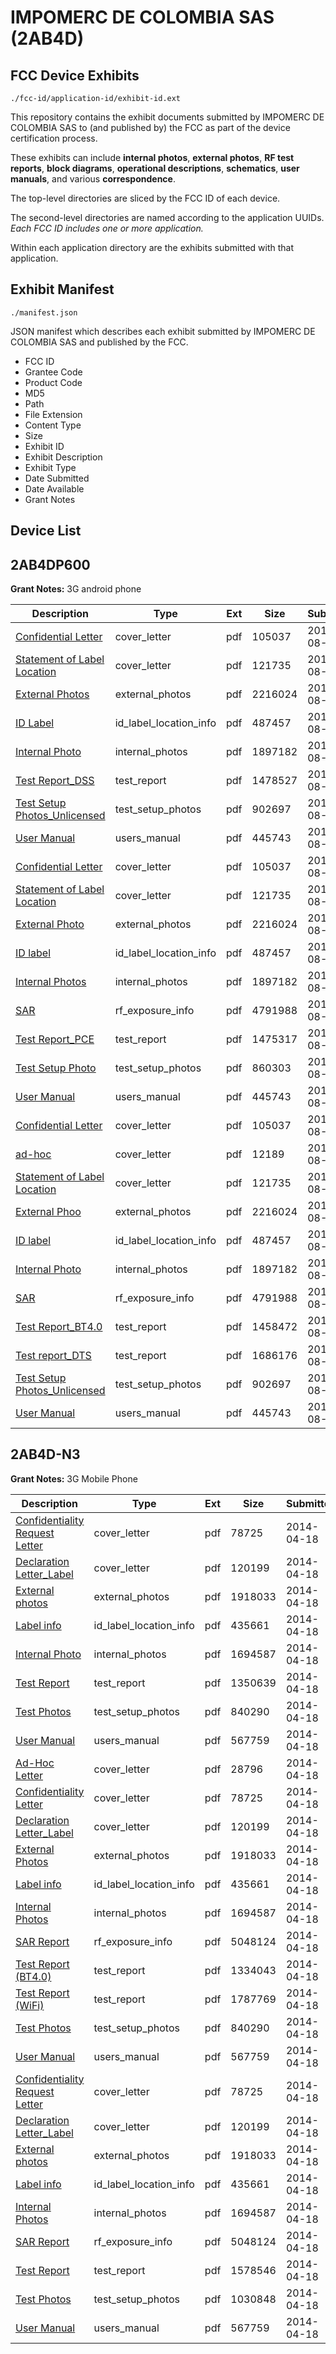 # IMPOMERC DE COLOMBIA SAS (2AB4D)
## FCC Device Exhibits

```
./fcc-id/application-id/exhibit-id.ext
```

This repository contains the exhibit documents submitted by IMPOMERC DE COLOMBIA SAS to (and published by) the FCC as part of the device certification process.

These exhibits can include **internal photos**, **external photos**, **RF test reports**, **block diagrams**, **operational descriptions**, **schematics**, **user manuals**, and various **correspondence**.

The top-level directories are sliced by the FCC ID of each device.

The second-level directories are named according to the application UUIDs. *Each FCC ID includes one or more application.*

Within each application directory are the exhibits submitted with that application. 

## Exhibit Manifest

```
./manifest.json
```

JSON manifest which describes each exhibit submitted by IMPOMERC DE COLOMBIA SAS and published by the FCC.

- FCC ID
- Grantee Code
- Product Code
- MD5
- Path
- File Extension
- Content Type
- Size
- Exhibit ID
- Exhibit Description
- Exhibit Type
- Date Submitted
- Date Available
- Grant Notes

## Device List
## 2AB4DP600
**Grant Notes:** 3G android phone

| Description | Type | Ext | Size | Submitted | Available |
| ----------- | ---- | --- | ---- | --------- | --------- |
| [Confidential Letter](2AB4DP600/e28dd0e899d4e2950123d26ecec01814/2372361.pdf) | cover_letter | pdf | 105037 | 2014-08-28 | 2014-08-28 |
| [Statement of Label Location](2AB4DP600/e28dd0e899d4e2950123d26ecec01814/2372365.pdf) | cover_letter | pdf | 121735 | 2014-08-28 | 2014-08-28 |
| [External Photos](2AB4DP600/e28dd0e899d4e2950123d26ecec01814/2372362.pdf) | external_photos | pdf | 2216024 | 2014-08-28 | 2014-08-28 |
| [ID Label](2AB4DP600/e28dd0e899d4e2950123d26ecec01814/2372363.pdf) | id_label_location_info | pdf | 487457 | 2014-08-28 | 2014-08-28 |
| [Internal Photo](2AB4DP600/e28dd0e899d4e2950123d26ecec01814/2372364.pdf) | internal_photos | pdf | 1897182 | 2014-08-28 | 2014-08-28 |
| [Test Report_DSS](2AB4DP600/e28dd0e899d4e2950123d26ecec01814/2372360.pdf) | test_report | pdf | 1478527 | 2014-08-28 | 2014-08-28 |
| [Test Setup Photos_Unlicensed](2AB4DP600/e28dd0e899d4e2950123d26ecec01814/2372366.pdf) | test_setup_photos | pdf | 902697 | 2014-08-28 | 2014-08-28 |
| [User Manual](2AB4DP600/e28dd0e899d4e2950123d26ecec01814/2372367.pdf) | users_manual | pdf | 445743 | 2014-08-28 | 2014-08-28 |
| [Confidential Letter](2AB4DP600/1bfe3ccab710011d70a517e2f7e332f5/2372361.pdf) | cover_letter | pdf | 105037 | 2014-08-28 | 2014-08-28 |
| [Statement of Label Location](2AB4DP600/1bfe3ccab710011d70a517e2f7e332f5/2372365.pdf) | cover_letter | pdf | 121735 | 2014-08-28 | 2014-08-28 |
| [External Photo](2AB4DP600/1bfe3ccab710011d70a517e2f7e332f5/2372362.pdf) | external_photos | pdf | 2216024 | 2014-08-28 | 2014-08-28 |
| [ID label](2AB4DP600/1bfe3ccab710011d70a517e2f7e332f5/2372363.pdf) | id_label_location_info | pdf | 487457 | 2014-08-28 | 2014-08-28 |
| [Internal Photos](2AB4DP600/1bfe3ccab710011d70a517e2f7e332f5/2372364.pdf) | internal_photos | pdf | 1897182 | 2014-08-28 | 2014-08-28 |
| [SAR](2AB4DP600/1bfe3ccab710011d70a517e2f7e332f5/2372385.pdf) | rf_exposure_info | pdf | 4791988 | 2014-08-28 | 2014-08-28 |
| [Test Report_PCE](2AB4DP600/1bfe3ccab710011d70a517e2f7e332f5/2372422.pdf) | test_report | pdf | 1475317 | 2014-08-28 | 2014-08-28 |
| [Test Setup Photo](2AB4DP600/1bfe3ccab710011d70a517e2f7e332f5/2372429.pdf) | test_setup_photos | pdf | 860303 | 2014-08-28 | 2014-08-28 |
| [User Manual](2AB4DP600/1bfe3ccab710011d70a517e2f7e332f5/2372367.pdf) | users_manual | pdf | 445743 | 2014-08-28 | 2014-08-28 |
| [Confidential Letter](2AB4DP600/a9c0e4f68ffa66a7b24ee8db201689a1/2372361.pdf) | cover_letter | pdf | 105037 | 2014-08-28 | 2014-08-28 |
| [ad-hoc](2AB4DP600/a9c0e4f68ffa66a7b24ee8db201689a1/2372389.pdf) | cover_letter | pdf | 12189 | 2014-08-28 | 2014-08-28 |
| [Statement of Label Location](2AB4DP600/a9c0e4f68ffa66a7b24ee8db201689a1/2372365.pdf) | cover_letter | pdf | 121735 | 2014-08-28 | 2014-08-28 |
| [External Phoo](2AB4DP600/a9c0e4f68ffa66a7b24ee8db201689a1/2372362.pdf) | external_photos | pdf | 2216024 | 2014-08-28 | 2014-08-28 |
| [ID label](2AB4DP600/a9c0e4f68ffa66a7b24ee8db201689a1/2372363.pdf) | id_label_location_info | pdf | 487457 | 2014-08-28 | 2014-08-28 |
| [Internal Photo](2AB4DP600/a9c0e4f68ffa66a7b24ee8db201689a1/2372364.pdf) | internal_photos | pdf | 1897182 | 2014-08-28 | 2014-08-28 |
| [SAR](2AB4DP600/a9c0e4f68ffa66a7b24ee8db201689a1/2372385.pdf) | rf_exposure_info | pdf | 4791988 | 2014-08-28 | 2014-08-28 |
| [Test Report_BT4.0](2AB4DP600/a9c0e4f68ffa66a7b24ee8db201689a1/2372386.pdf) | test_report | pdf | 1458472 | 2014-08-28 | 2014-08-28 |
| [Test report_DTS](2AB4DP600/a9c0e4f68ffa66a7b24ee8db201689a1/2372387.pdf) | test_report | pdf | 1686176 | 2014-08-28 | 2014-08-28 |
| [Test Setup Photos_Unlicensed](2AB4DP600/a9c0e4f68ffa66a7b24ee8db201689a1/2372366.pdf) | test_setup_photos | pdf | 902697 | 2014-08-28 | 2014-08-28 |
| [User Manual](2AB4DP600/a9c0e4f68ffa66a7b24ee8db201689a1/2372367.pdf) | users_manual | pdf | 445743 | 2014-08-28 | 2014-08-28 |
## 2AB4D-N3
**Grant Notes:** 3G Mobile Phone

| Description | Type | Ext | Size | Submitted | Available |
| ----------- | ---- | --- | ---- | --------- | --------- |
| [Confidentiality Request Letter](2AB4D-N3/2f93a3d19a13edfd01aa7e94b43d24a6/2245232.pdf) | cover_letter | pdf | 78725 | 2014-04-18 | 2014-04-18 |
| [Declaration Letter_Label](2AB4D-N3/2f93a3d19a13edfd01aa7e94b43d24a6/2245237.pdf) | cover_letter | pdf | 120199 | 2014-04-18 | 2014-04-18 |
| [External photos](2AB4D-N3/2f93a3d19a13edfd01aa7e94b43d24a6/2245233.pdf) | external_photos | pdf | 1918033 | 2014-04-18 | 2014-04-18 |
| [Label info](2AB4D-N3/2f93a3d19a13edfd01aa7e94b43d24a6/2245234.pdf) | id_label_location_info | pdf | 435661 | 2014-04-18 | 2014-04-18 |
| [Internal Photo](2AB4D-N3/2f93a3d19a13edfd01aa7e94b43d24a6/2245236.pdf) | internal_photos | pdf | 1694587 | 2014-04-18 | 2014-04-18 |
| [Test Report](2AB4D-N3/2f93a3d19a13edfd01aa7e94b43d24a6/2245235.pdf) | test_report | pdf | 1350639 | 2014-04-18 | 2014-04-18 |
| [Test Photos](2AB4D-N3/2f93a3d19a13edfd01aa7e94b43d24a6/2245238.pdf) | test_setup_photos | pdf | 840290 | 2014-04-18 | 2014-04-18 |
| [User Manual](2AB4D-N3/2f93a3d19a13edfd01aa7e94b43d24a6/2245239.pdf) | users_manual | pdf | 567759 | 2014-04-18 | 2014-04-18 |
| [Ad-Hoc Letter](2AB4D-N3/cba9dfb7e7ccfffbcd2eccc9d4da86e2/2245257.pdf) | cover_letter | pdf | 28796 | 2014-04-18 | 2014-04-18 |
| [Confidentiality Letter](2AB4D-N3/cba9dfb7e7ccfffbcd2eccc9d4da86e2/2245232.pdf) | cover_letter | pdf | 78725 | 2014-04-18 | 2014-04-18 |
| [Declaration Letter_Label](2AB4D-N3/cba9dfb7e7ccfffbcd2eccc9d4da86e2/2245237.pdf) | cover_letter | pdf | 120199 | 2014-04-18 | 2014-04-18 |
| [External Photos](2AB4D-N3/cba9dfb7e7ccfffbcd2eccc9d4da86e2/2245233.pdf) | external_photos | pdf | 1918033 | 2014-04-18 | 2014-04-18 |
| [Label info](2AB4D-N3/cba9dfb7e7ccfffbcd2eccc9d4da86e2/2245234.pdf) | id_label_location_info | pdf | 435661 | 2014-04-18 | 2014-04-18 |
| [Internal Photos](2AB4D-N3/cba9dfb7e7ccfffbcd2eccc9d4da86e2/2245236.pdf) | internal_photos | pdf | 1694587 | 2014-04-18 | 2014-04-18 |
| [SAR Report](2AB4D-N3/cba9dfb7e7ccfffbcd2eccc9d4da86e2/2245250.pdf) | rf_exposure_info | pdf | 5048124 | 2014-04-18 | 2014-04-18 |
| [Test Report (BT4.0)](2AB4D-N3/cba9dfb7e7ccfffbcd2eccc9d4da86e2/2245267.pdf) | test_report | pdf | 1334043 | 2014-04-18 | 2014-04-18 |
| [Test Report (WiFi)](2AB4D-N3/cba9dfb7e7ccfffbcd2eccc9d4da86e2/2245268.pdf) | test_report | pdf | 1787769 | 2014-04-18 | 2014-04-18 |
| [Test Photos](2AB4D-N3/cba9dfb7e7ccfffbcd2eccc9d4da86e2/2245238.pdf) | test_setup_photos | pdf | 840290 | 2014-04-18 | 2014-04-18 |
| [User Manual](2AB4D-N3/cba9dfb7e7ccfffbcd2eccc9d4da86e2/2245239.pdf) | users_manual | pdf | 567759 | 2014-04-18 | 2014-04-18 |
| [Confidentiality Request Letter](2AB4D-N3/2d9f8f6d8cb97ef897ce3bd11136f428/2245232.pdf) | cover_letter | pdf | 78725 | 2014-04-18 | 2014-04-18 |
| [Declaration Letter_Label](2AB4D-N3/2d9f8f6d8cb97ef897ce3bd11136f428/2245237.pdf) | cover_letter | pdf | 120199 | 2014-04-18 | 2014-04-18 |
| [External photos](2AB4D-N3/2d9f8f6d8cb97ef897ce3bd11136f428/2245233.pdf) | external_photos | pdf | 1918033 | 2014-04-18 | 2014-04-18 |
| [Label info](2AB4D-N3/2d9f8f6d8cb97ef897ce3bd11136f428/2245234.pdf) | id_label_location_info | pdf | 435661 | 2014-04-18 | 2014-04-18 |
| [Internal Photos](2AB4D-N3/2d9f8f6d8cb97ef897ce3bd11136f428/2245236.pdf) | internal_photos | pdf | 1694587 | 2014-04-18 | 2014-04-18 |
| [SAR Report](2AB4D-N3/2d9f8f6d8cb97ef897ce3bd11136f428/2245250.pdf) | rf_exposure_info | pdf | 5048124 | 2014-04-18 | 2014-04-18 |
| [Test Report](2AB4D-N3/2d9f8f6d8cb97ef897ce3bd11136f428/2245249.pdf) | test_report | pdf | 1578546 | 2014-04-18 | 2014-04-18 |
| [Test Photos](2AB4D-N3/2d9f8f6d8cb97ef897ce3bd11136f428/2245263.pdf) | test_setup_photos | pdf | 1030848 | 2014-04-18 | 2014-04-18 |
| [User Manual](2AB4D-N3/2d9f8f6d8cb97ef897ce3bd11136f428/2245239.pdf) | users_manual | pdf | 567759 | 2014-04-18 | 2014-04-18 |
